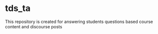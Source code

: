 # tds_ta
This repository is created for answering students questions based course content and discourse posts

